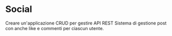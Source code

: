 # Social

Creare un'applicazione CRUD per gestire API REST
Sistema di gestione post con anche like e commenti per ciascun utente.
